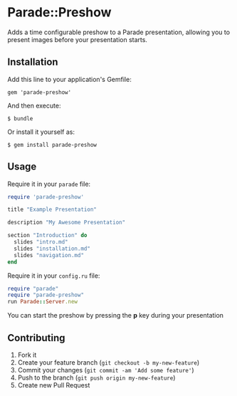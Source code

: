 # Parade::Preshow

Adds a time configurable preshow to a Parade presentation, allowing you to present images before your presentation starts.

## Installation

Add this line to your application's Gemfile:

    gem 'parade-preshow'

And then execute:

    $ bundle

Or install it yourself as:

    $ gem install parade-preshow

## Usage

Require it in your `parade` file:

```ruby
require 'parade-preshow'

title "Example Presentation"

description "My Awesome Presentation"

section "Introduction" do
  slides "intro.md"
  slides "installation.md"
  slides "navigation.md"
end
```

Require it in your `config.ru` file:

```ruby
require "parade"
require "parade-preshow"
run Parade::Server.new
```

You can start the preshow by pressing the **p** key during your presentation

## Contributing

1. Fork it
2. Create your feature branch (`git checkout -b my-new-feature`)
3. Commit your changes (`git commit -am 'Add some feature'`)
4. Push to the branch (`git push origin my-new-feature`)
5. Create new Pull Request
